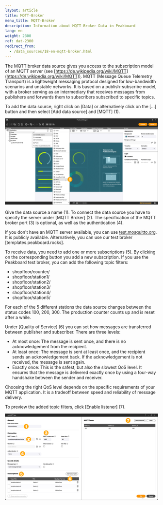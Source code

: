 ```yaml
---
layout: article
title: MQTT-Broker
menu_title: MQTT-Broker
description: Information about MQTT-Broker Data in Peakboard
lang: en
weight: 2300
ref: dat-2300
redirect_from:
  - /data_sources/18-en-mqtt-broker.html
---
```


The MQTT broker data source gives you access to the subscription model of an MQTT server (see [https://de.wikipedia.org/wiki/MQTT](https://de.wikipedia.org/wiki/MQTT)).
MQTT (Message Queue Telemetry Transport) is a lightweight messaging protocol designed for low-bandwidth scenarios and unstable networks. It is based on a publish-subscribe model, with a broker serving as an intermediary that receives messages from publishers and forwards them to subscribers subscribed to specific topics.

To add the data source, right click on [Data] or alternatively click on the [...] button and then select [Add data source] and [MQTT] (1).

![Add MQTT](/assets/images/data-sources/mqtt-broker/en_mqtt-01.png)

Give the data source a name (1). To connect the data source you have to specify the server under [MQTT Broker] (2). The specification of the MQTT broker port (3) is optional, as well as the authentication (4).

If you don't have an MQTT server available, you can use [test.mosquitto.org](http://test.mosquitto.org/). It is publicly available. Alternatively, you can use our test broker [templates.peakboard.rocks].

To receive data, you need to add one or more subscriptions (5). By clicking on the corresponding button you add a new subscription. If you use the Peakboard test broker, you can add the following topic filters:

* shopfloor/counter/
* shopfloor/station1/
* shopfloor/station2/
* shopfloor/station3/
* shopfloor/station4/
* shopfloor/station5/

For each of the 5 different stations the data source changes between the status codes 100, 200, 300. The production counter counts up and is reset after a while.

Under [Quality of Service] (6) you can set how messages are transferred between publisher and subscriber.
There are three levels:

* At most once: The message is sent once, and there is no acknowledgement from the recipient.
* At least once: The message is sent at least once, and the recipient sends an acknowledgement back. If the acknowledgement is not received, the message is sent again.
* Exactly once: This is the safest, but also the slowest QoS level. It ensures that the message is delivered exactly once by using a four-way handshake between the sender and receiver.

Choosing the right QoS level depends on the specific requirements of your MQTT application. It is a tradeoff between speed and reliability of message delivery.

To preview the added topic filters, click [Enable listener] (7).

![Configure MQTT](/assets/images/data-sources/mqtt-broker/en_mqtt-02.png)
